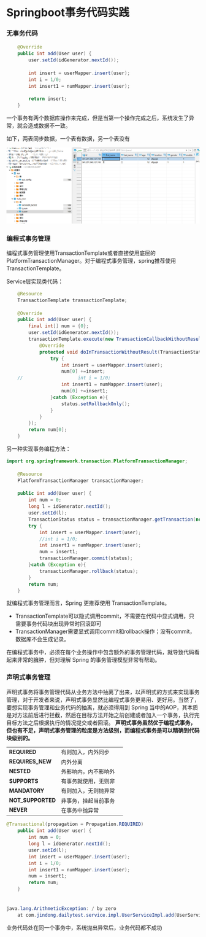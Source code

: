 # Springboot事务代码实践


<!--more-->

### 无事务代码

```java
    @Override
    public int add(User user) {
        user.setId(idGenerator.nextId());

        int insert = userMapper.insert(user);
        int i = 1/0;
        int insert1 = numMapper.insert(user);

        return insert;
    }
```

一个事务有两个数据库操作来完成，但是当第一个操作完成之后，系统发生了异常，就会造成数据不一致。

如下，两表同步数据，一个表有数据，另一个表没有

![image-20221205185437096](/spring/image-20221205185437096.png)

### 编程式事务管理

编程式事务管理使用TransactionTemplate或者直接使用底层的PlatformTransactionManager。对于编程式事务管理，spring推荐使用TransactionTemplate。

Service层实现类代码：

```java
	@Resource
    TransactionTemplate transactionTemplate;

    @Override
    public int add(User user) {
        final int[] num = {0};
        user.setId(idGenerator.nextId());
        transactionTemplate.execute(new TransactionCallbackWithoutResult() {
            @Override
            protected void doInTransactionWithoutResult(TransactionStatus status) {
                try {
                    int insert = userMapper.insert(user);
                    num[0] +=insert;
	//                    int i = 1/0;
                    int insert1 = numMapper.insert(user);
                    num[0] +=insert1;
                }catch (Exception e){
                    status.setRollbackOnly();
                }
            }
        });
        return num[0];
    }
```

另一种实现事务编程方法：

```java
import org.springframework.transaction.PlatformTransactionManager;	
	
	@Resource
    PlatformTransactionManager transactionManager;

    public int add(User user) {
        int num = 0;
        long l = idGenerator.nextId();
        user.setId(l);
        TransactionStatus status = transactionManager.getTransaction(new DefaultTransactionDefinition());
        try {
            int insert = userMapper.insert(user);
            //int i = 1/0;
            int insert1 = numMapper.insert(user);
            num = insert1;
            transactionManager.commit(status);
        }catch (Exception e){
            transactionManager.rollback(status);
        }
        return num;
    }
```

就编程式事务管理而言，Spring 更推荐使用 TransactionTemplate。

- TransactionTemplate可以隐式调用commit，不需要在代码中显式调用，只需要事务代码块出现异常时回滚即可
- TransactionManager需要显式调用commit和rollback操作；没有commit，数据库不会生成记录。

在编程式事务中，必须在每个业务操作中包含额外的事务管理代码，就导致代码看起来非常的臃肿，但对理解 Spring 的事务管理模型非常有帮助。

### 声明式事务管理

​	声明式事务将事务管理代码从业务方法中抽离了出来，以声明式的方式来实现事务管理，对于开发者来说，声明式事务显然比编程式事务更易用、更好用。
​	当然了，要想实现事务管理和业务代码的抽离，就必须得用到 Spring 当中的AOP，其本质是对方法前后进行拦截，然后在目标方法开始之前创建或者加入一个事务，执行完目标方法之后根据执行的情况提交或者回滚。
**声明式事务虽然优于编程式事务，但也有不足，声明式事务管理的粒度是方法级别，而编程式事务是可以精确到代码块级别的。**

|                   |                      |      |
| ----------------- | -------------------- | ---- |
| **REQUIRED**      | 有则加入，内外同步   |      |
| **REQUIRES_NEW**  | 内外分离             |      |
| **NESTED**        | 外影响内，内不影响外 |      |
| **SUPPORTS**      | 有事务就使用，无则非 |      |
| **MANDATORY**     | 有则加入，无则抛异常 |      |
| **NOT_SUPPORTED** | 非事务，挂起当前事务 |      |
| **NEVER**         | 在事务中抛异常       |      |

```java
@Transactional(propagation = Propagation.REQUIRED)
    public int add(User user) {
        int num = 0;
        long l = idGenerator.nextId();
        user.setId(l);
        int insert = userMapper.insert(user);
        int i = 1/0;
        int insert1 = numMapper.insert(user);
        num = insert1;
        return num;
    }


java.lang.ArithmeticException: / by zero
	at com.jindong.dailytest.service.impl.UserServiceImpl.add(UserServiceImpl.java:78) ~[classes/:na]
```

业务代码处在同一个事务中，系统抛出异常后，业务代码都不成功
